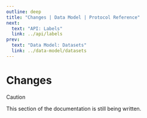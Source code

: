 ```yaml
---
outline: deep
title: "Changes | Data Model | Protocol Reference"
next:
  text: "API: Labels"
  link: ../api/labels
prev:
  text: "Data Model: Datasets"
  link: ../data-model/datasets
---
```


# Changes

> [!CAUTION]
> This section of the documentation is still being written.

